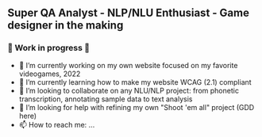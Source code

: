 ##  Super QA Analyst - NLP/NLU Enthusiast - Game designer in the making
### 👋 Work in progress :construction: 



- 🔭 I’m currently working on my own website focused on my favorite videogames, 2022
- 🌱 I’m currently learning how to make my website WCAG (2.1) compliant
- 👯 I’m looking to collaborate on any NLU/NLP project: from phonetic transcription, annotating sample data to text analysis 
- 🤔 I’m looking for help with refining my own "Shoot 'em all" project (GDD here)
- 📫 How to reach me: ...
